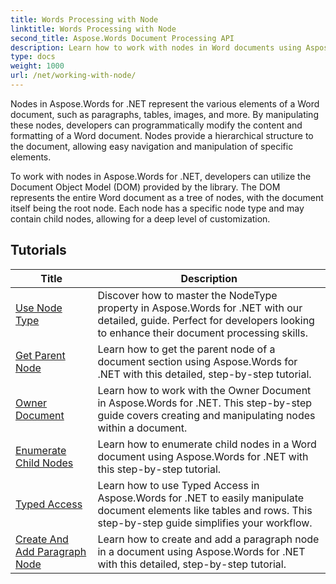 ```yaml
---
title: Words Processing with Node
linktitle: Words Processing with Node
second_title: Aspose.Words Document Processing API
description: Learn how to work with nodes in Word documents using Aspose.Words for .NET. Detailed tutorials with code examples.
type: docs
weight: 1000
url: /net/working-with-node/
---
```

Nodes in Aspose.Words for .NET represent the various elements of a Word document, such as paragraphs, tables, images, and more. By manipulating these nodes, developers can programmatically modify the content and formatting of a Word document. Nodes provide a hierarchical structure to the document, allowing easy navigation and manipulation of specific elements.

To work with nodes in Aspose.Words for .NET, developers can utilize the Document Object Model (DOM) provided by the library. The DOM represents the entire Word document as a tree of nodes, with the document itself being the root node. Each node has a specific node type and may contain child nodes, allowing for a deep level of customization.

 ## Tutorials
| Title | Description |
| --- | --- |
| [Use Node Type](./use-node-type/) | Discover how to master the NodeType property in Aspose.Words for .NET with our detailed, guide. Perfect for developers looking to enhance their document processing skills. |
| [Get Parent Node](./get-parent-node/) | Learn how to get the parent node of a document section using Aspose.Words for .NET with this detailed, step-by-step tutorial. |
| [Owner Document](./owner-document/) | Learn how to work with the Owner Document in Aspose.Words for .NET. This step-by-step guide covers creating and manipulating nodes within a document. |
| [Enumerate Child Nodes](./enumerate-child-nodes/) | Learn how to enumerate child nodes in a Word document using Aspose.Words for .NET with this step-by-step tutorial. |
| [Typed Access](./typed-access/) | Learn how to use Typed Access in Aspose.Words for .NET to easily manipulate document elements like tables and rows. This step-by-step guide simplifies your workflow. |
| [Create And Add Paragraph Node](./create-and-add-paragraph-node/) | Learn how to create and add a paragraph node in a document using Aspose.Words for .NET with this detailed, step-by-step tutorial. |
